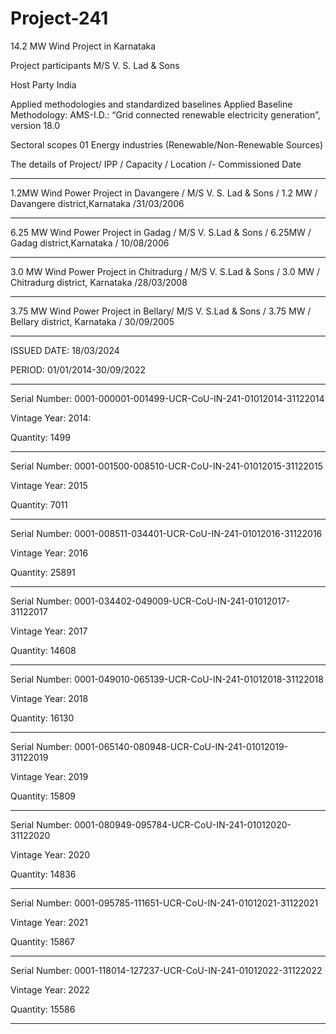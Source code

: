 # Project-241
14.2 MW Wind Project in Karnataka

Project participants M/S V. S. Lad & Sons

Host Party India

Applied methodologies and standardized baselines Applied Baseline Methodology: AMS-I.D.: “Grid
connected renewable electricity generation”, version
18.0

Sectoral scopes
01 Energy industries (Renewable/Non-Renewable
Sources)

The details of Project/ IPP / Capacity / Location /- Commissioned Date
_________________
1.2MW Wind Power Project in Davangere / M/S V. S. Lad & Sons / 1.2 MW / Davangere district,Karnataka /31/03/2006
___________________________
6.25 MW Wind Power Project in Gadag / M/S V. S.Lad & Sons / 6.25MW / Gadag district,Karnataka / 10/08/2006
___________
3.0 MW Wind Power Project in Chitradurg / M/S V. S.Lad & Sons / 3.0 MW / Chitradurg district, Karnataka /28/03/2008
______________
3.75 MW Wind Power Project in Bellary/ M/S V. S.Lad & Sons / 3.75 MW / Bellary district, Karnataka / 30/09/2005
______________________

ISSUED DATE: 18/03/2024

PERIOD: 01/01/2014-30/09/2022
____________________
Serial Number: 0001-000001-001499-UCR-CoU-IN-241-01012014-31122014

Vintage Year: 2014: 

Quantity: 1499
_____________________
Serial Number: 0001-001500-008510-UCR-CoU-IN-241-01012015-31122015

Vintage Year: 2015

Quantity: 7011
______________________
Serial Number: 0001-008511-034401-UCR-CoU-IN-241-01012016-31122016

Vintage Year: 2016

Quantity: 25891
________________
Serial Number: 0001-034402-049009-UCR-CoU-IN-241-01012017-31122017

Vintage Year: 2017

Quantity: 14608
_______________________
Serial Number: 0001-049010-065139-UCR-CoU-IN-241-01012018-31122018

Vintage Year: 2018

Quantity: 16130
__________________
Serial Number: 0001-065140-080948-UCR-CoU-IN-241-01012019-31122019

Vintage Year: 2019

Quantity: 15809
___________________
Serial Number: 0001-080949-095784-UCR-CoU-IN-241-01012020-31122020

Vintage Year: 2020

Quantity: 14836
______________________
Serial Number: 0001-095785-111651-UCR-CoU-IN-241-01012021-31122021

Vintage Year: 2021

Quantity: 15867
_________________________
Serial Number: 0001-118014-127237-UCR-CoU-IN-241-01012022-31122022

Vintage Year: 2022

Quantity: 15586
____________________
